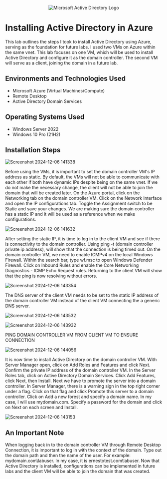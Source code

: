 <p align="center">
<img src="https://i.imgur.com/pU5A58S.png" alt="Microsoft Active Directory Logo"/>
</p>

<h1>Installing Active Directory in Azure</h1>
This lab outlines the steps I took to install Active Directory using Azure, serving as the foundation for future labs. I used two VMs on Azure within the same vnet. This lab focuses on one VM, which will be used to install Active Directory and configure it as the domain controller. The second VM will serve as a client, joining the domain in a future lab. <br />

<h2>Environments and Technologies Used</h2>

- Microsoft Azure (Virtual Machines/Compute)
- Remote Desktop
- Active Directory Domain Services

<h2>Operating Systems Used </h2>

- Windows Server 2022
- Windows 10 Pro (21H2)

<h2>Installation Steps</h2>

![Screenshot 2024-12-06 141338](https://github.com/user-attachments/assets/b367b0ab-28ff-4dd6-82ef-7e2fbf3ef10d)

Before using the VMs, it is important to set the domain controller VM's IP address as static. By default, the VMs will not be able to communicate with each other if both have dynamic IPs despite being on the same vnet. If we do not make the necessary change, the client will not be able to join the domain that will be created later. On the Azure portal, click on the Networking tab on the domain controller VM. Click on the Network Interface and open the IP configurations tab. Toggle the Assignment switch to be Static and save your changes. We are making sure the domain controller has a static IP and it will be used as a reference when we make configurations.

![Screenshot 2024-12-06 141632](https://github.com/user-attachments/assets/4d7123ea-0567-4896-ab12-a35117ac6604)

After setting the static IP, it is time to log in to the client VM and see if there is connectivity to the domain controller. Using ping -t (domain controller private ip address), will show that the connection is being timed out. On the domain controller VM, we need to enable ICMPv4 on the local Windows Firewall. Within the search bar, type wf.msc to open Windows Defender Firewall. Click on Inbound Rules and enable the Core Networking Diagnostics - ICMP Echo Request rules. Returning to the client VM will show that the ping is now resolving without errors.

![Screenshot 2024-12-06 143354](https://github.com/user-attachments/assets/eddf5847-6f60-4885-998a-13fb5e8fc30f)

The DNS server of the client VM needs to be set to the static IP address of the domain controller VM instead of the client VM connecting the a generic DNS server.

![Screenshot 2024-12-06 143532](https://github.com/user-attachments/assets/9709745a-5ff3-417f-a97e-3e39a6b80774)

![Screenshot 2024-12-06 143932](https://github.com/user-attachments/assets/bd828f25-4118-4c9e-8705-5f2475478e43)

PING DOMAIN CONTROLLER VM FROM CLIENT VM TO ENSURE CONNECTION

![Screenshot 2024-12-06 144056](https://github.com/user-attachments/assets/ef859947-af2e-4fc5-bf06-102e98d0d1be)

It is now time to install Active Directory on the domain controller VM. With Server Manager open, click on Add Roles and Features and click Next. Confirm the private IP address of the domain controller VM. In the Server Roles tab, click on Active Directory Domain Services. Click Add Features, click Next, then Install. Next we have to promote the server into a domain controller. In Server Manager, there is a warning sign in the top right corner under a flag. Click on that flag and click Promote this server to a domain controller. Click on Add a new forest and specify a domain name. In my case, I will use mydomain.com. Specify a password for the domain and click on Next on each screen and Install.

![Screenshot 2024-12-06 143153](https://github.com/user-attachments/assets/b65ac1ca-4ab7-44ed-85c6-f506f96c807a)

<h2>An Important Note </h2>

When logging back in to the domain controller VM through Remote Desktop Connection, it is important to log in with the context of the domain. Type out the domain path and then the name of the user. For example: mydomain.com\labuser. In my case, it is ernestotest.com\labuser. Now that Active Directory is installed, configurations can be implemented in future labs and the client VM will be able to join the domain that was created.
